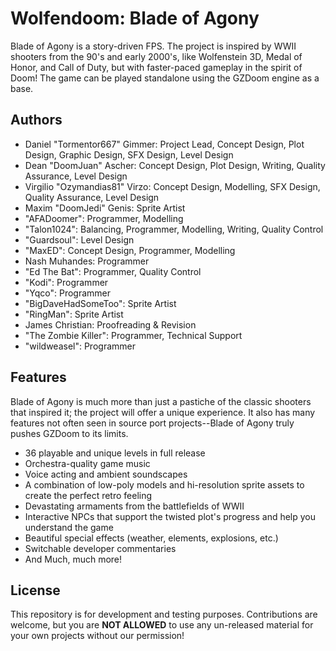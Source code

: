 # Wolfendoom: Blade of Agony
Blade of Agony is a story-driven FPS. The project is inspired by WWII shooters from the 90's and early 2000's, like Wolfenstein 3D, Medal of Honor, and Call of Duty, but with faster-paced gameplay in the spirit of Doom! The game can be played standalone using the GZDoom engine as a base.

## Authors
- Daniel "Tormentor667" Gimmer: Project Lead, Concept Design, Plot Design, Graphic Design, SFX Design, Level Design
- Dean "DoomJuan" Ascher: Concept Design, Plot Design, Writing, Quality Assurance, Level Design
- Virgilio "Ozymandias81" Virzo: Concept Design, Modelling, SFX Design, Quality Assurance, Level Design
- Maxim "DoomJedi" Genis: Sprite Artist
- "AFADoomer": Programmer, Modelling
- "Talon1024": Balancing, Programmer, Modelling, Writing, Quality Control
- "Guardsoul": Level Design
- "MaxED": Concept Design, Programmer, Modelling
- Nash Muhandes: Programmer
- "Ed The Bat": Programmer, Quality Control
- "Kodi": Programmer
- "Yqco": Programmer
- "BigDaveHadSomeToo": Sprite Artist
- "RingMan": Sprite Artist
- James Christian: Proofreading & Revision
- "The Zombie Killer": Programmer, Technical Support
- "wildweasel": Programmer

## Features
Blade of Agony is much more than just a pastiche of the classic shooters that inspired it; the project will offer a unique experience. It also has many features not often seen in source port projects--Blade of Agony truly pushes GZDoom to its limits.
- 36 playable and unique levels in full release
- Orchestra-quality game music
- Voice acting and ambient soundscapes
- A combination of low-poly models and hi-resolution sprite assets to create the perfect retro feeling
- Devastating armaments from the battlefields of WWII
- Interactive NPCs that support the twisted plot's progress and help you understand the game
- Beautiful special effects (weather, elements, explosions, etc.)
- Switchable developer commentaries
- And Much, much more!

## License
This repository is for development and testing purposes. Contributions are welcome, but you are **NOT ALLOWED** to use any un-released material for your own projects without our permission!